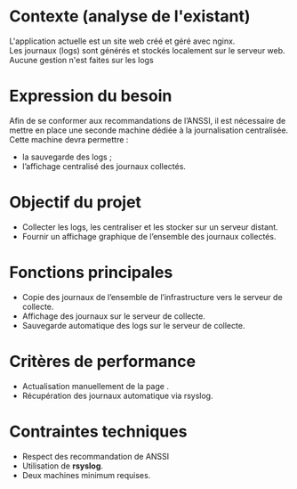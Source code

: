 # Contexte (analyse de l'existant)

L'application actuelle est un site web créé et géré avec nginx.  \
Les journaux (logs) sont générés et stockés localement sur le serveur web. \
Aucune gestion n'est faites sur les logs

# Expression du besoin

Afin de se conformer aux recommandations de l’ANSSI, il est nécessaire de mettre en place une seconde machine dédiée à la journalisation centralisée.  
Cette machine devra permettre :

- la sauvegarde des logs ;
- l’affichage centralisé des journaux collectés.

# Objectif du projet

- Collecter les logs, les centraliser et les stocker sur un serveur distant.  
- Fournir un affichage graphique de l’ensemble des journaux collectés.

# Fonctions principales

- Copie des journaux de l’ensemble de l’infrastructure vers le serveur de collecte.  
- Affichage des journaux sur le serveur de collecte.  
- Sauvegarde automatique des logs sur le serveur de collecte.

# Critères de performance

- Actualisation manuellement de la page .  
- Récupération des journaux automatique via rsyslog.

# Contraintes techniques

- Respect des recommandation de ANSSI
- Utilisation de **rsyslog**.  
- Deux machines minimum requises.
